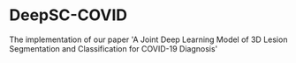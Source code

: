 # DeepSC-COVID
The implementation of our paper 'A Joint Deep Learning Model of 3D Lesion Segmentation and Classification for COVID-19 Diagnosis'
